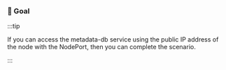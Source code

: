 ### 🎯 Goal


:::tip

If you can access the metadata-db service using the public IP address of the node with the NodePort, then you can complete the scenario.

:::